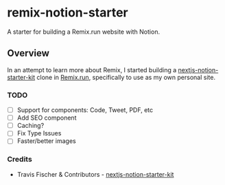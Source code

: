 # remix-notion-starter
A starter for building a Remix.run website with Notion.
## Overview
In an attempt to learn more about Remix, I started building a [nextjs-notion-starter-kit](https://github.com/transitive-bullshit/nextjs-notion-starter-kit) clone in [Remix.run](https://remix.run/), specifically to use as my own personal site.

### TODO

- [ ] Support for components: Code, Tweet, PDF, etc
- [ ] Add SEO component
- [ ] Caching?
- [ ] Fix Type Issues
- [ ] Faster/better images

### Credits

- Travis Fischer & Contributors - [nextjs-notion-starter-kit](https://github.com/transitive-bullshit/nextjs-notion-starter-kit)
